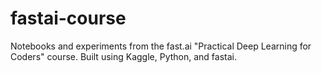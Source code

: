 # fastai-course
Notebooks and experiments from the fast.ai "Practical Deep Learning for Coders" course. Built using Kaggle, Python, and fastai.
